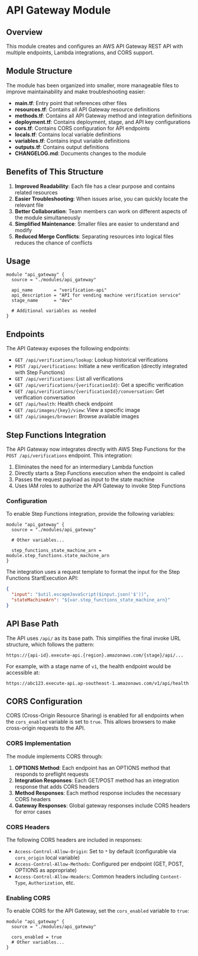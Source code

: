 # API Gateway Module

## Overview
This module creates and configures an AWS API Gateway REST API with multiple endpoints, Lambda integrations, and CORS support.

## Module Structure
The module has been organized into smaller, more manageable files to improve maintainability and make troubleshooting easier:

- **main.tf**: Entry point that references other files
- **resources.tf**: Contains all API Gateway resource definitions
- **methods.tf**: Contains all API Gateway method and integration definitions
- **deployment.tf**: Contains deployment, stage, and API key configurations
- **cors.tf**: Contains CORS configuration for API endpoints
- **locals.tf**: Contains local variable definitions
- **variables.tf**: Contains input variable definitions
- **outputs.tf**: Contains output definitions
- **CHANGELOG.md**: Documents changes to the module

## Benefits of This Structure

1. **Improved Readability**: Each file has a clear purpose and contains related resources
2. **Easier Troubleshooting**: When issues arise, you can quickly locate the relevant file
3. **Better Collaboration**: Team members can work on different aspects of the module simultaneously
4. **Simplified Maintenance**: Smaller files are easier to understand and modify
5. **Reduced Merge Conflicts**: Separating resources into logical files reduces the chance of conflicts

## Usage

```hcl
module "api_gateway" {
  source = "./modules/api_gateway"
  
  api_name        = "verification-api"
  api_description = "API for vending machine verification service"
  stage_name      = "dev"
  
  # Additional variables as needed
}
```

## Endpoints

The API Gateway exposes the following endpoints:

- `GET /api/verifications/lookup`: Lookup historical verifications
- `POST /api/verifications`: Initiate a new verification (directly integrated with Step Functions)
- `GET /api/verifications`: List all verifications
- `GET /api/verifications/{verificationId}`: Get a specific verification
- `GET /api/verifications/{verificationId}/conversation`: Get verification conversation
- `GET /api/health`: Health check endpoint
- `GET /api/images/{key}/view`: View a specific image
- `GET /api/images/browser`: Browse available images

## Step Functions Integration

The API Gateway now integrates directly with AWS Step Functions for the `POST /api/verifications` endpoint. This integration:

1. Eliminates the need for an intermediary Lambda function
2. Directly starts a Step Functions execution when the endpoint is called
3. Passes the request payload as input to the state machine
4. Uses IAM roles to authorize the API Gateway to invoke Step Functions

### Configuration

To enable Step Functions integration, provide the following variables:

```hcl
module "api_gateway" {
  source = "./modules/api_gateway"
  
  # Other variables...
  
  step_functions_state_machine_arn = module.step_functions.state_machine_arn
}
```

The integration uses a request template to format the input for the Step Functions StartExecution API:

```json
{
  "input": "$util.escapeJavaScript($input.json('$'))",
  "stateMachineArn": "${var.step_functions_state_machine_arn}"
}
```

## API Base Path

The API uses `/api/` as its base path. This simplifies the final invoke URL structure, which follows the pattern:
```
https://{api-id}.execute-api.{region}.amazonaws.com/{stage}/api/...
```

For example, with a stage name of `v1`, the health endpoint would be accessible at:
```
https://abc123.execute-api.ap-southeast-1.amazonaws.com/v1/api/health
```

## CORS Configuration

CORS (Cross-Origin Resource Sharing) is enabled for all endpoints when the `cors_enabled` variable is set to `true`. This allows browsers to make cross-origin requests to the API.

### CORS Implementation

The module implements CORS through:

1. **OPTIONS Method**: Each endpoint has an OPTIONS method that responds to preflight requests
2. **Integration Responses**: Each GET/POST method has an integration response that adds CORS headers
3. **Method Responses**: Each method response includes the necessary CORS headers
4. **Gateway Responses**: Global gateway responses include CORS headers for error cases

### CORS Headers

The following CORS headers are included in responses:

- `Access-Control-Allow-Origin`: Set to `*` by default (configurable via `cors_origin` local variable)
- `Access-Control-Allow-Methods`: Configured per endpoint (GET, POST, OPTIONS as appropriate)
- `Access-Control-Allow-Headers`: Common headers including `Content-Type`, `Authorization`, etc.

### Enabling CORS

To enable CORS for the API Gateway, set the `cors_enabled` variable to `true`:

```hcl
module "api_gateway" {
  source = "./modules/api_gateway"
  
  cors_enabled = true
  # Other variables...
}
```
